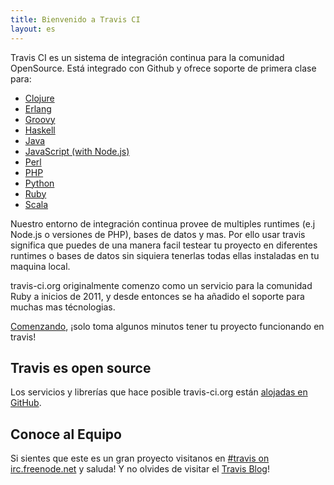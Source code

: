 ```yaml
---
title: Bienvenido a Travis CI
layout: es
---
```


Travis CI es un sistema de integración continua para la comunidad OpenSource. Está integrado con Github y ofrece soporte de primera clase para:

* [Clojure](/docs/user/languages/clojure)
* [Erlang](/docs/user/languages/erlang)
* [Groovy](/docs/user/languages/groovy)
* [Haskell](/docs/user/languages/haskell)
* [Java](/docs/user/languages/java)
* [JavaScript (with Node.js)](/docs/user/languages/javascript-with-nodejs)
* [Perl](/docs/user/languages/perl)
* [PHP](/docs/user/languages/php)
* [Python](/docs/user/languages/python)
* [Ruby](/docs/user/languages/ruby)
* [Scala](/docs/user/languages/scala)


Nuestro entorno de integración continua provee de multiples runtimes (e.j Node.js o versiones de PHP), bases de datos y mas. Por ello usar travis significa que puedes de una manera facil testear tu proyecto en diferentes runtimes o bases de datos sin siquiera tenerlas todas ellas instaladas en tu maquina local.

travis-ci.org originalmente comenzo como un servicio para la comunidad Ruby a inicios de 2011, y desde entonces se ha añadido el soporte para muchas mas técnologias.

[Comenzando](/docs/user/getting-started/), ¡solo toma algunos minutos tener tu proyecto funcionando en travis!

## Travis es open source

Los servicios y librerías que hace posible travis-ci.org están [alojadas en GitHub](https://github.com/travis-ci).

## Conoce al Equipo

Si sientes que este es un gran proyecto visitanos en [#travis on irc.freenode.net](irc://irc.freenode.net/%23travis) y saluda! Y no olvides de visitar el  [Travis Blog](/blog/)!
